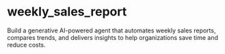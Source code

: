 # weekly_sales_report
Build a generative AI-powered agent that automates weekly sales reports, compares trends, and delivers insights to help organizations save time and reduce costs.
